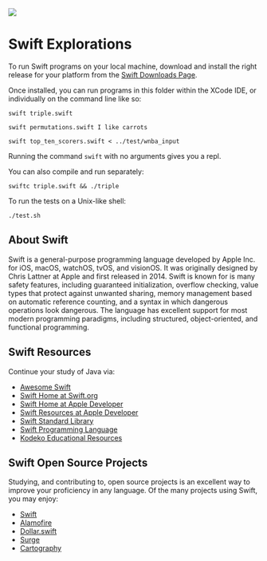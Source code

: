 <img src="https://raw.githubusercontent.com/rtoal/polyglot/master/docs/resources/swift-logo-64.png">

# Swift Explorations

To run Swift programs on your local machine, download and install the right release for your platform from the [Swift Downloads Page](https://www.swift.org/download/).

Once installed, you can run programs in this folder within the XCode IDE, or individually on the command line like so:

```
swift triple.swift
```

```
swift permutations.swift I like carrots
```

```
swift top_ten_scorers.swift < ../test/wnba_input
```

Running the command `swift` with no arguments gives you a repl.

You can also compile and run separately:

```
swiftc triple.swift && ./triple
```

To run the tests on a Unix-like shell:

```
./test.sh
```

## About Swift

Swift is a general-purpose programming language developed by Apple Inc. for iOS, macOS, watchOS, tvOS, and visionOS. It was originally designed by Chris Lattner at Apple and first released in 2014. Swift is known for is many safety features, including guaranteed initialization, overflow checking, value types that protect against unwanted sharing, memory management based on automatic reference counting, and a syntax in which dangerous operations look dangerous. The language has excellent support for most modern programming paradigms, including structured, object-oriented, and functional programming.

## Swift Resources

Continue your study of Java via:

- [Awesome Swift](https://github.com/matteocrippa/awesome-swift)
- [Swift Home at Swift.org](https://swift.org/)
- [Swift Home at Apple Developer](https://developer.apple.com/swift/)
- [Swift Resources at Apple Developer](https://developer.apple.com/swift/resources/)
- [Swift Standard Library](https://developer.apple.com/reference/swift)
- [Swift Programming Language](https://developer.apple.com/library/prerelease/content/documentation/Swift/Conceptual/Swift_Programming_Language/)
- [Kodeko Educational Resources](https://www.kodeco.com/ios/paths/learn)

## Swift Open Source Projects

Studying, and contributing to, open source projects is an excellent way to improve your proficiency in any language. Of the many projects using Swift, you may enjoy:

- [Swift](https://github.com/apple/swift)
- [Alamofire](https://github.com/Alamofire/Alamofire)
- [Dollar.swift](https://github.com/ankurp/Dollar.swift)
- [Surge](https://github.com/mattt/Surge)
- [Cartography](https://github.com/robb/Cartography)
